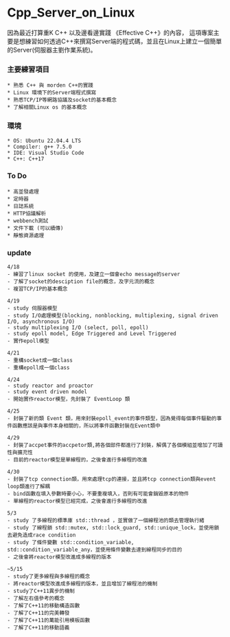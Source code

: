 # Cpp_Server_on_Linux
因為最近打算重K C++ 以及邊看邊實踐 《Effective C++》的內容， 這項專案主要是想練習如何透過C++來撰寫Server端的程式碼，並且在Linux上建立一個簡單的Server(伺服器主劉作業系統)。

### 主要練習項目
    * 熟悉 C++ 與 morden C++的實踐 
    * Linux 環境下的Server端程式撰寫
    * 熟悉TCP/IP等網路協議及socket的基本概念
    * 了解相關Linux os 的基本概念

### 環境
    * OS: Ubuntu 22.04.4 LTS
    * Compiler: g++ 7.5.0
    * IDE: Visual Studio Code
    * C++: C++17

### To Do
    * 高並發處理
    * 定時器
    * 日誌系統
    * HTTP協議解析
    * webbench測試
    * 文件下載 (可以續傳)
    * 靜態資源處理

### update

    4/18
    - 練習了linux socket 的使用，及建立一個會echo message的server
    - 了解了socket的desciption file的概念，及字元流的概念
    - 複習TCP/IP的基本概念
    
    4/19
    - study 伺服器模型
    - study I/O處理模型(blocking, nonblocking, multiplexing, signal driven I/O, asynchronous I/O)
    - study multiplexing I/O (select, poll, epoll)
    - study epoll model, Edge Triggered and Level Triggered
    - 實作epoll模型

    4/21
    - 重構socket成一個class
    - 重構epoll成一個class

    4/24
    - study reactor and proactor
    - study event driven model
    - 開始實作reactor模型，先封裝了 EventLoop 類

    4/25
    - 封裝了新的類 Event 類，用來封裝epoll_event的事件類型，因為覺得每個事件驅動的事件函數應該是與事件本身相關的，所以將事件函數封裝在Event類中

    4/29
    - 封裝了accpet事件的accpetor類,將各個部件都進行了封裝，解偶了各個模組並增加了可讀性與擴充性
    - 目前的reactor模型是單線程的，之後會進行多線程的改進  

    4/30
    - 封裝了tcp connection類，用來處理tcp的連接，並且將tcp connection類與event loop類進行了解耦
    - bind函數在填入參數時要小心，不要重複填入，否則有可能會銷毀原本的物件
    - 單線程的reactor模型已經完成，之後會進行多線程的改進

    5/3
    - study 了多線程的標準庫 std::thread ，並實做了一個線程池的類去管理執行緒
    - study 了線程鎖 std::mutex, std::lock_guard, std::unique_lock，並使用鎖去避免造成race condition
    - study 了條件變數 std::condition_variable, std::condition_variable_any，並使用條件變數去達到線程同步的目的
    - 之後會將reactor模型改進成多線程的版本

    ~5/15
    - study了更多線程與多線程的概念
    - 將reactor模型改進成多線程的版本，並且增加了線程池的機制
    - study了C++11異步的機制
    - 了解左右值參考的概念
    - 了解了C++11的移動構造函數
    - 了解了C++11的完美轉發
    - 了解了C++11的萬能引用模板函數
    - 了解了C++11的移動語義